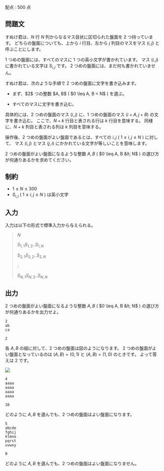 配点 : $500$ 点

## 問題文

すぬけ君は、$N$ 行 $N$ 列からなるマス目状に区切られた盤面を $2$ つ持っています。
どちらの盤面についても、上から $i$ 行目、左から $j$ 列目のマスをマス $(i,j)$ と呼ぶことにします。

$1$ つめの盤面には、すべてのマスに $1$ つの英小文字が書かれています。
マス $(i,j)$ に書かれている文字は $S_{i,j}$ です。
$2$ つめの盤面には、まだ何も書かれていません。

すぬけ君は、次のような手順で $2$ つめの盤面に文字を書き込みます。

- <p>まず、$2$ つの整数 $A, B$ ( $0 \leq A, B &lt; N$ ) を選ぶ。</p>
- <p>すべてのマスに文字を書き込む。
具体的には、$2$ つめの盤面のマス $(i,j)$ に、$1$ つめの盤面のマス $( i+A, j+B )$ の文字を書き込む。
ここで、$N+k$ 行目と表される行は $k$ 行目を意味する。
同様に、$N+k$ 列目と表される列は $k$ 列目を意味する。</p>

操作後、$2$ つめの盤面がよい盤面であるとは、すべての $i, j$ ( $1 \leq i, j \leq N$ ) に対して、
マス $(i,j)$ とマス $(j,i)$ にかかれている文字が等しいことを意味します。

$2$ つめの盤面がよい盤面になるような整数 $A, B$ ( $0 \leq A, B &lt; N$ ) の選び方が何通りあるかを求めてください。

## 制約

- $1 \leq N \leq 300$
- $S_{i,j}$ ( $1 \leq i, j \leq N$ ) は英小文字

## 入力

入力は以下の形式で標準入力から与えられる。

> $N$
> 
> $S_{1,1}S_{1,2}..S_{1,N}$
> 
> $S_{2,1}S_{2,2}..S_{2,N}$
> 
> $:$
> 
> $S_{N,1}S_{N,2}..S_{N,N}$

## 出力

$2$ つめの盤面がよい盤面になるような整数 $A, B$ ( $0 \leq A, B &lt; N$ ) の選び方が何通りあるかを出力せよ。

```input1
2
ab
ca
```

```output1
2
```

各 $A, B$ の組に対して、$2$ つめの盤面は図のようになります。
$2$ つめの盤面がよい盤面となっているのは $(A,B) = (0,1)$ と $(A,B) = (1,0)$ のときです。
よって答えは $2$ です。

![](https://img.atcoder.jp/agc023/2414e26dc3abb6dd7bfa0c800bb4af0c.png)

```input2
4
aaaa
aaaa
aaaa
aaaa
```

```output2
16
```

どのように $A, B$ を選んでも、$2$ つめの盤面はよい盤面になります。

```input3
5
abcde
fghij
klmno
pqrst
uvwxy
```

```output3
0
```

どのように $A, B$ を選んでも、$2$ つめの盤面はよい盤面になりません。